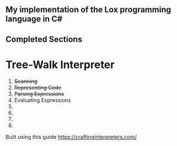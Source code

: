 ﻿## My implementation of the Lox programming language in C#

## Completed Sections

# Tree-Walk Interpreter
1. ~~Scanning~~
2. ~~Representing Code~~
3. ~~Parsing Expressions~~
4. Evaluating Expressions
  1. 
  2. 
  3. 
  4. 



Built using this guide
https://craftinginterpreters.com/
